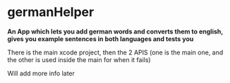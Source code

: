 # germanHelper

**An App which lets you add german words and converts them to english, gives you example sentences in both languages and tests you**

There is the main xcode project, then the 2 APIS (one is the main one, and the other is used inside the main for when it fails)

Will add more info later
